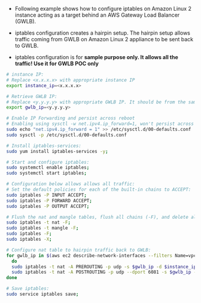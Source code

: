 * Following example shows how to configure iptables on Amazon Linux 2 instance acting as a target behind an AWS Gateway Load Balancer (GWLB). 

* iptables configuration creates a hairpin setup. The hairpin setup allows traffic coming from GWLB on Amazon Linux 2 appliance to be sent back to GWLB.

* iptables configuration is for **sample purpose only. It allows all the traffic! Use it for GWLB POC only** 

```bash
# instance IP:
# Replace <x.x.x.x> with appropriate instance IP
export instance_ip=<x.x.x.x>

# Retrieve GWLB IP:
# Replace <y.y.y.y> with appropriate GWLB IP. It should be from the same AZ as the instance.
export gwlb_ip=<y.y.y.y>

# Enable IP Forwarding and persist across reboot
# Enabling using sysctl -w net.ipv4.ip_forward=1, won't persist across reboot.
sudo echo "net.ipv4.ip_forward = 1" >> /etc/sysctl.d/00-defaults.conf
sudo sysctl -p /etc/sysctl.d/00-defaults.conf

# Install iptables-services:
sudo yum install iptables-services -y;

# Start and configure iptables:
sudo systemctl enable iptables;
sudo systemctl start iptables;

# Configuration below allows allows all traffic:
# Set the default policies for each of the built-in chains to ACCEPT:
sudo iptables -P INPUT ACCEPT;
sudo iptables -P FORWARD ACCEPT;
sudo iptables -P OUTPUT ACCEPT;

# Flush the nat and mangle tables, flush all chains (-F), and delete all non-default chains (-X):
sudo iptables -t nat -F;
sudo iptables -t mangle -F;
sudo iptables -F;
sudo iptables -X;

# Configure nat table to hairpin traffic back to GWLB:
for gwlb_ip in $(aws ec2 describe-network-interfaces --filters Name=vpc-id,Values=$instance_vpcid --region $instance_region | jq ' .NetworkInterfaces[] | select(.InterfaceType=="gateway_load_balancer") |.PrivateIpAddress' -r)
  do
  sudo iptables -t nat -A PREROUTING -p udp -s $gwlb_ip -d $instance_ip -i eth0 -j DNAT --to-destination $gwlb_ip:6081
  sudo iptables -t nat -A POSTROUTING -p udp --dport 6081 -s $gwlb_ip -d $gwlb_ip -o eth0 -j MASQUERADE
done

# Save iptables:
sudo service iptables save;
```
